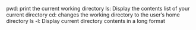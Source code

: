 pwd: print the current working directory 
ls: Display the contents list of your current directory
cd: changes the working directory to the user’s home directory
ls -l: Display current directory contents in a long format
